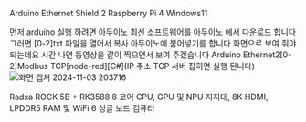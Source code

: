Arduino Ethernet Shield 2 Raspberry Pi 4 Windows11

먼저 arduino 실행 하려면 아두이노 최신 소프트웨어를 아두이노 에서 다운로드 합니다
그러면 [0-2]txt 파일을 열어서 복사 아두이노에 붙어넣기를 합니다 
화면으로 보여 줘야 되는데요 시간 나면 동영상을 같이 찍으면서 보여 주겠습니다
Arduino Ethernet2[0-2]Modbus TCP[node-red][C#](IP 주소 TCP 서버 잡히면 실행 된니다)
![화면 캡처 2024-11-03 203716](https://github.com/user-attachments/assets/58eb9429-5bee-473a-884e-e9b742ce91ac)

Radxa ROCK 5B + RK3588 8 코어 CPU, GPU 및 NPU 지지대, 8K HDMI, LPDDR5 RAM 및 WiFi 6 싱글 보드 컴퓨터

